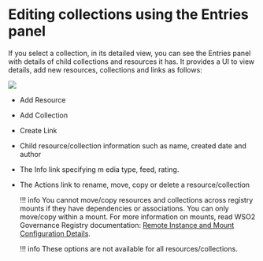 # Editing collections using the Entries panel

If you select a collection, in its detailed view, you can see the
Entries panel with details of child collections and resources it has. It
provides a UI to view details, add new resources, collections and links
as follows:

![](../assets/img/53125536/53287668.png)

-   Add Resource
-   Add Collection
-   Create Link
-   Child resource/collection information such as name, created date
    and author
-   The Info link specifying m edia type, feed, rating.
-   The Actions link to rename, move, copy or delete a
    resource/collection

    !!! info 
        You cannot move/copy resources and collections across registry
        mounts if they have dependencies or associations. You can only
        move/copy within a mount. For more information on mounts, read WSO2
        Governance Registry documentation: [Remote Instance and Mount
        Configuration
        Details](http://docs.wso2.org/display/Governance460/Remote+Instance+and+Mount+Configuration+Details).

    !!! info 
        These options are not available for all resources/collections.
